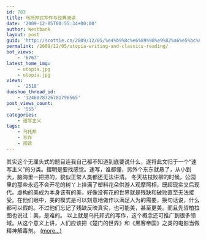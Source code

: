 ```yaml
---
id: 783
title: 乌托邦式写作与经典阅读
date: '2009-12-05T00:55:34+00:00'
author: Westbank
layout: post
guid: 'http://scottie.cn/2009/12/05/%e4%b9%8c%e6%89%98%e9%82%a6%e5%bc%8f%e5%86%99%e4%bd%9c%e4%b8%8e%e7%bb%8f%e5%85%b8%e9%98%85%e8%af%bb/'
permalink: /2009/12/05/utopia-writing-and-classics-reading/
bot_views:
    - '6767'
latest_home_img:
    - utopia.jpg
    - utopia.jpg
views:
    - '2518'
duoshuo_thread_id:
    - '1246078726781796565'
post_views_count:
    - '555'
categories:
    - 速写主义
tags:
    - 乌托邦
    - 写作
    - 阅读
---
```


其实这个无厘头式的题目连我自己都不知道到底要说什么，遂将此文归于一个“速写主义”的分类。摆明是要找感觉。速写，谁都懂，另外个东东就悬了，从小到大，脑海里一把把的，貌似正常人类都还无法讲清。 冬天枯枝败柳的时候，公园里的那些永远不会开花的树丫上挂满了塑料花朵供游人观摩照相，既超现实又后现代。虚构的美成为本身该有的美，好像没有花的世界就是残缺和破败直至无法接受。在他们眼中，美的模式是可以刻意地做作以满足人为的需要，换句话说，什么都可以假的。不过他们忘记了残缺反映真实，也可能美，甚至更美。而且先哲柏拉图也说过：美，是难的。 以上就是乌托邦式的写作，这个概念还可推广到很多领域。从这个意义上讲，人们应该把《楚门的世界》和《黑客帝国》之类的电影当做精神解毒剂。 [<span aria-label="Continue reading 乌托邦式写作与经典阅读">(more…)</span>](http://farbank.net/2009/12/05/utopia-writing-and-classics-reading/#more-783)